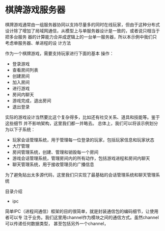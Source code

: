 # 棋牌游戏服务器

棋牌游戏通常由一组服务器协同以支持尽量多的同时在线玩家，但由于这种分布式
设计除了增加了局域网通信，从模型上与单服务器设计是一致的，或者说只相当于把多台服务
器的计算能力合并成逻辑上的一台单一服务器，所以本示例中我们只考虑单服务器、单进程的设
计方法

作为一个棋牌游戏，需要支持玩家进行下面的基本
操作：
- 登录游戏
- 查看房间列表
- 创建房间
- 加入房间
- 进行游戏
- 房间内聊天
- 游戏完成，退出房间
- 退出登录

实际的游戏设计当然要比这个复杂得多，比如还有社交关系、道具和技能等。鉴于这些细节
并不影响架构，这里我们都一并略去。
总体上，我们可以将该示例划分为以下子系统：
- 玩家会话管理系统，用于管理每一位登录的玩家，包括玩家信息和玩家状态
- 大厅管理
- 房间管理系统，创建、管理和销毁每一个房间
- 游戏会话管理系统，管理房间内的所有动作，包括游戏进程和房间内聊天
- 聊天管理系统，用于接收管理员的广播信息

为了避免贴出太多源代码，这里我们只实现了最基础的会话管理系统和聊天管理系统


目录介绍

- ipc

简单IPC（进程间通信）框架的目的很简单，就是封装通信包的编码细节，让使用者可以专
注于业务。我们这里用channel作为模块之间的通信方式。虽然channel可以传递任何数据类型，
甚至包括另外一个channel，